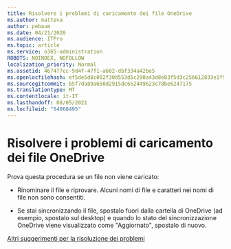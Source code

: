 ```yaml
---
title: Risolvere i problemi di caricamento dei file OneDrive
ms.author: matteva
author: pebaum
ms.date: 04/21/2020
ms.audience: ITPro
ms.topic: article
ms.service: o365-administration
ROBOTS: NOINDEX, NOFOLLOW
localization_priority: Normal
ms.assetid: 467477cc-9d4f-47f1-a602-dbf334a42be5
ms.openlocfilehash: ef5de5d8c002f30d553d5c290a43d8e83f5d3c256612833e1f90ca65b6508e09
ms.sourcegitcommit: b5f7da89a650d2915dc652449623c78be6247175
ms.translationtype: MT
ms.contentlocale: it-IT
ms.lasthandoff: 08/05/2021
ms.locfileid: "54068495"
---
```

# <a name="fix-problems-uploading-files-to-onedrive"></a>Risolvere i problemi di caricamento dei file OneDrive

Prova questa procedura se un file non viene caricato:
  
- Rinominare il file e riprovare. Alcuni nomi di file e caratteri nei nomi di file non sono consentiti. 
    
- Se stai sincronizzando il file, spostalo fuori dalla cartella di OneDrive (ad esempio, spostalo sul desktop) e quando lo stato del sincronizzazione OneDrive viene visualizzato come "Aggiornato", spostalo di nuovo. 
    
[Altri suggerimenti per la risoluzione dei problemi](https://go.microsoft.com/fwlink/?linkid=873155)
  

